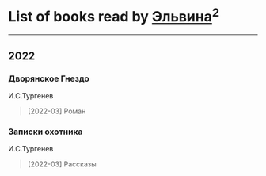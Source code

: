 # List of books read by [Эльвина](http://vk.com/id637513702)<sup>2</sup>
---

## 2022

### Дворянское Гнездо
И.С.Тургенев
> [2022-03] Роман


### Записки охотника
И.С.Тургенев
> [2022-03] Рассказы



